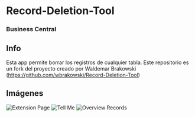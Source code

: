 # Record-Deletion-Tool
<h3>Business Central</h3>

## Info
Esta app permite borrar los registros de cualquier tabla. 
Este repositorio es un fork del proyecto creado por Waldemar Brakowski
(https://github.com/wbrakowski/Record-Deletion-Tool)

## Imágenes
![Extension Page](images/ExtensionPage.png)
![Tell Me](images/TellMe.png)
![Overview Records](images/OverviewRecords.png)

